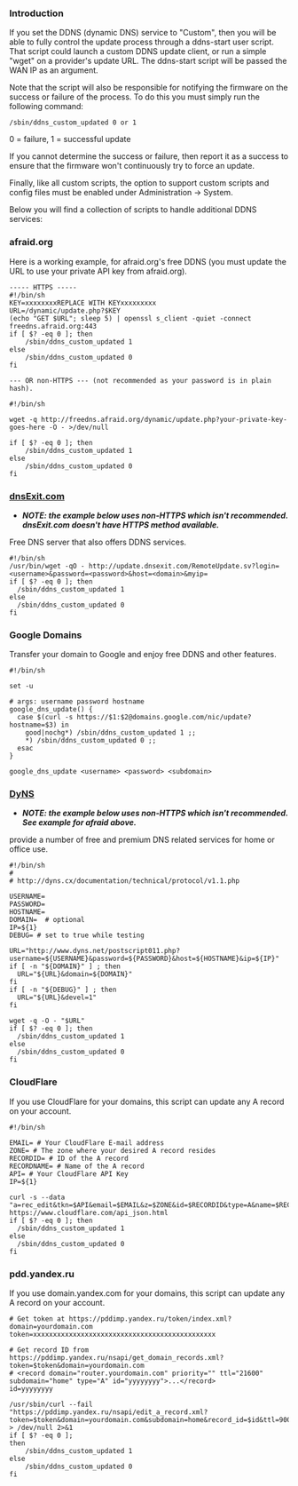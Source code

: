 ### Introduction
If you set the DDNS (dynamic DNS) service to "Custom", then you will be able to fully control the update process through a ddns-start user script.  That script could launch a custom DDNS update client, or run a simple "wget" on a provider's update URL.  The ddns-start script will be passed the WAN IP as an argument.

Note that the script will also be responsible for notifying the firmware on the success or failure of the process.  To do this you must simply run the following command:

```
/sbin/ddns_custom_updated 0 or 1
```

0 = failure, 1 = successful update

If you cannot determine the success or failure, then report it as a success to ensure that the firmware won't continuously try to force an update.

Finally, like all custom scripts, the option to support custom scripts and config files must be enabled under Administration -> System.


Below you will find a collection of scripts to handle additional DDNS services:

### afraid.org

Here is a working example, for afraid.org's free DDNS (you must update the URL to use your private API key from afraid.org). 

```
----- HTTPS -----                                                                                                           
#!/bin/sh    
KEY=xxxxxxxxREPLACE WITH KEYxxxxxxxxx                                                                                                                                                  
URL=/dynamic/update.php?$KEY                                                                                                                            
(echo "GET $URL"; sleep 5) | openssl s_client -quiet -connect freedns.afraid.org:443
if [ $? -eq 0 ]; then
    /sbin/ddns_custom_updated 1
else
    /sbin/ddns_custom_updated 0
fi

--- OR non-HTTPS --- (not recommended as your password is in plain hash).

#!/bin/sh

wget -q http://freedns.afraid.org/dynamic/update.php?your-private-key-goes-here -O - >/dev/null

if [ $? -eq 0 ]; then
    /sbin/ddns_custom_updated 1
else
    /sbin/ddns_custom_updated 0
fi
```

### [dnsExit.com](http://www.dnsexit.com/Direct.sv?cmd=dynDns)
* **_NOTE: the example below uses non-HTTPS which isn't recommended.  dnsExit.com doesn't have HTTPS method available._**

Free DNS server that also offers DDNS services.
```
#!/bin/sh
/usr/bin/wget -qO - http://update.dnsexit.com/RemoteUpdate.sv?login=<username>&password=<password>&host=<domain>&myip=
if [ $? -eq 0 ]; then
  /sbin/ddns_custom_updated 1
else
  /sbin/ddns_custom_updated 0
fi
```

### Google Domains
Transfer your domain to Google and enjoy free DDNS and other features.
```
#!/bin/sh

set -u

# args: username password hostname
google_dns_update() {             
  case $(curl -s https://$1:$2@domains.google.com/nic/update?hostname=$3) in
    good|nochg*) /sbin/ddns_custom_updated 1 ;;                             
    *) /sbin/ddns_custom_updated 0 ;;                                       
  esac                                                                      
}                                                                           
                                               
google_dns_update <username> <password> <subdomain>
```

### [DyNS](http://dyns.cx)
* **_NOTE: the example below uses non-HTTPS which isn't recommended.  See example for afraid above._**

provide a number of free and premium DNS related services for home or office use.
```
#!/bin/sh
#
# http://dyns.cx/documentation/technical/protocol/v1.1.php
                
USERNAME=   
PASSWORD=   
HOSTNAME=
DOMAIN=  # optional                       
IP=${1}                                                                                                        
DEBUG= # set to true while testing                                                                                          
                                                                                                               
URL="http://www.dyns.net/postscript011.php?username=${USERNAME}&password=${PASSWORD}&host=${HOSTNAME}&ip=${IP}"
if [ -n "${DOMAIN}" ] ; then   
  URL="${URL}&domain=${DOMAIN}"
fi                         
if [ -n "${DEBUG}" ] ; then
  URL="${URL}&devel=1"     
fi                           
                             
wget -q -O - "$URL"          
if [ $? -eq 0 ]; then        
  /sbin/ddns_custom_updated 1
else                         
  /sbin/ddns_custom_updated 0
fi                           
```

### CloudFlare
If you use CloudFlare for your domains, this script can update any A record on your account.
```
#!/bin/sh

EMAIL= # Your CloudFlare E-mail address
ZONE= # The zone where your desired A record resides
RECORDID= # ID of the A record
RECORDNAME= # Name of the A record
API= # Your CloudFlare API Key
IP=${1}

curl -s --data "a=rec_edit&tkn=$API&email=$EMAIL&z=$ZONE&id=$RECORDID&type=A&name=$RECORDNAME&ttl=1&content=$IP" https://www.cloudflare.com/api_json.html
if [ $? -eq 0 ]; then
  /sbin/ddns_custom_updated 1
else
  /sbin/ddns_custom_updated 0
fi
```

### pdd.yandex.ru
If you use domain.yandex.com for your domains, this script can update any A record on your account.
```
# Get token at https://pddimp.yandex.ru/token/index.xml?domain=yourdomain.com
token=xxxxxxxxxxxxxxxxxxxxxxxxxxxxxxxxxxxxxxxxxxxxxx

# Get record ID from https://pddimp.yandex.ru/nsapi/get_domain_records.xml?token=$token&domain=yourdomain.com
# <record domain="router.yourdomain.com" priority="" ttl="21600" subdomain="home" type="A" id="yyyyyyyy">...</record>
id=yyyyyyyy

/usr/sbin/curl --fail "https://pddimp.yandex.ru/nsapi/edit_a_record.xml?token=$token&domain=yourdomain.com&subdomain=home&record_id=$id&ttl=900&content=$1" > /dev/null 2>&1
if [ $? -eq 0 ];
then
    /sbin/ddns_custom_updated 1
else
    /sbin/ddns_custom_updated 0
fi
```